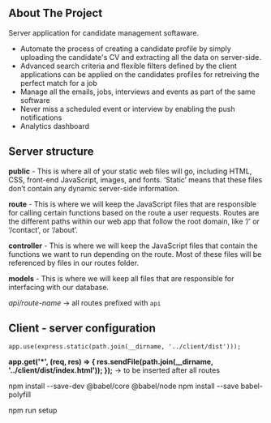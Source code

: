 ## About The Project

Server application for candidate management softaware.

- Automate the process of creating a candidate profile by simply uploading the candidate's CV and extracting all the data on server-side.
- Advanced search criteria and flexible filters defined by the client applications can be applied on the candidates profiles for retreiving the perfect match for a job
- Manage all the emails, jobs, interviews and events as part of the same software
- Never miss a scheduled event or interview by enabling the push notifications
- Analytics dashboard

## Server structure

**public** - This is where all of your static web files will go, including HTML, CSS, front-end JavaScript, images, and fonts. ‘Static’ means that these files don’t contain any dynamic server-side information.

**route** - This is where we will keep the JavaScript files that are responsible for calling certain functions based on the route a user requests. Routes are the different paths within our web app that follow the root domain, like ‘/’ or ‘/contact’, or ‘/about’.

**controller** - This is where we will keep the JavaScript files that contain the functions we want to run depending on the route. Most of these files will be referenced by files in our routes folder.

**models** - This is where we will keep all files that are responsible for interfacing with our database.

_api/route-name_ -> all routes prefixed with `api`

## Client - server configuration

`app.use(express.static(path.join(__dirname, '../client/dist')));`

**app.get('\*', (req, res) => {
res.sendFile(path.join(\_\_dirname, '../client/dist/index.html'));
});** -> to be inserted after all routes

npm install --save-dev @babel/core @babel/node
npm install --save babel-polyfill

npm run setup
